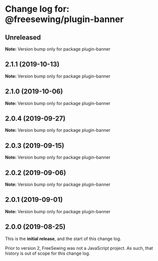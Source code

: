 # Change log for: @freesewing/plugin-banner


## Unreleased

**Note:** Version bump only for package plugin-banner


## 2.1.1 (2019-10-13)

**Note:** Version bump only for package plugin-banner


## 2.1.0 (2019-10-06)

**Note:** Version bump only for package plugin-banner


## 2.0.4 (2019-09-27)

**Note:** Version bump only for package plugin-banner


## 2.0.3 (2019-09-15)

**Note:** Version bump only for package plugin-banner


## 2.0.2 (2019-09-06)

**Note:** Version bump only for package plugin-banner


## 2.0.1 (2019-09-01)

**Note:** Version bump only for package plugin-banner




## 2.0.0 (2019-08-25)

This is the **initial release**, and the start of this change log.

Prior to version 2, FreeSewing was not a JavaScript project.
As such, that history is out of scope for this change log.
